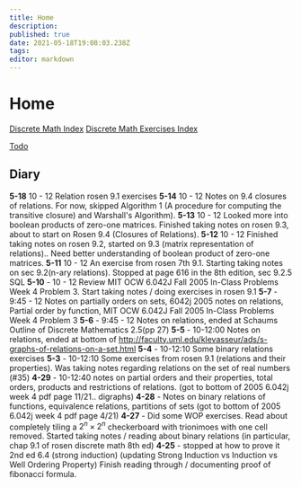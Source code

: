 ```yaml
---
title: Home
description: 
published: true
date: 2021-05-18T19:08:03.238Z
tags: 
editor: markdown
---
```


# Home
[Discrete Math Index](/mathematics/discrete-mathematics/index)
[Discrete Math Exercises Index](/mathematics/discrete-mathematics/problems-and-examples/index)


[Todo](/todo)

## Diary
**5-18** 10 - 12 Relation rosen 9.1 exercises
**5-14** 10 - 12 Notes on 9.4 closures of relations. For now, skipped Algorithm 1 (A procedure for computing the transitive closure) and Warshall's Algorithm).
**5-13** 10 - 12 Looked more into boolean products of zero-one matrices. Finished taking notes on rosen 9.3, about to start on Rosen 9.4 (Closures of Relations).
**5-12** 10 - 12 Finished taking notes on rosen 9.2, started on 9.3 (matrix representation of relations).. Need better understanding of boolean product of zero-one matrices.
**5-11** 10 - 12 An exercise from rosen 7th 9.1. Starting taking notes on sec 9.2(n-ary relations). Stopped at page 616 in the 8th edition, sec 9.2.5 SQL
**5-10** - 10 - 12 Review MIT OCW 6.042J Fall 2005 In-Class Problems Week 4 Problem 3. Start taking notes / doing exercises in rosen 9.1 
**5-7** - 9:45 - 12 Notes on partially orders on sets, 6042j 2005 notes on relations, Partial order by function, MIT OCW 6.042J Fall 2005 In-Class Problems Week 4 Problem 3
**5-6** - 9:45 - 12 Notes on relations, ended at Schaums Outline of Discrete Mathematics 2.5(pp 27)
**5-5** - 10-12:00 Notes on relations, ended at bottom of http://faculty.uml.edu/klevasseur/ads/s-graphs-of-relations-on-a-set.html
**5-4** - 10-12:10 Some binary relations exercises
**5-3** - 10-12:10 Some exercises from rosen 9.1 (relations and their properties). Was taking notes regarding relations on the set of real numbers (#35)
**4-29** - 10-12:40 notes on partial orders and their properties, total orders, products and restrictions of relations. (got to bottom of 2005 6.042j week 4 pdf page 11/21.. digraphs)
**4-28** - Notes on binary relations of functions, equivalence relations, partitions of sets (got to bottom of 2005 6.042j week 4 pdf page 4/21)
**4-27** - Did some WOP exercises. Read about completely tiling a $2^n \times 2^n$ checkerboard with trionimoes with one cell removed. Started taking notes / reading about binary relations (in particular, chap 9.1 of rosen discrete math 8th ed)
**4-25** - stopped at how to prove it 2nd ed 6.4 (strong induction) (updating Strong Induction vs Induction vs Well Ordering Property) Finish reading through / documenting proof of fibonacci formula.